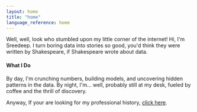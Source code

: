 ```yaml
---
layout: home
title: "home"
language_reference: home
---
```


Well, well, look who stumbled upon my little corner of the internet! Hi, I'm Sreedeep. I turn boring data into stories so good, you'd think they were written by Shakespeare, if Shakespeare wrote about data. 

#### What I Do

By day, I'm crunching numbers, building models, and uncovering hidden patterns in the data. By night, I'm... well, probably still at my desk, fueled by coffee and the thrill of discovery.

Anyway, If your are looking for my professional history, [click here](portfolio.md).
